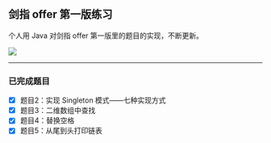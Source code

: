 ## 剑指 offer 第一版练习

个人用 Java 对剑指 offer 第一版里的题目的实现，不断更新。


![](http://ojpgmz933.bkt.clouddn.com/17-11-11/5962200.jpg)

---

### 已完成题目

- [x] 题目2：实现 Singleton 模式——七种实现方式
- [x] 题目3：二维数组中查找
- [x] 题目4：替换空格
- [x] 题目5：从尾到头打印链表